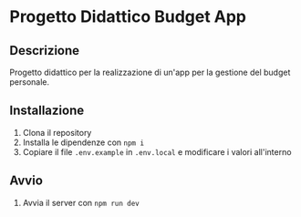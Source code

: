 # Progetto Didattico Budget App

## Descrizione

Progetto didattico per la realizzazione di un'app per la gestione del budget personale.

## Installazione

1. Clona il repository
2. Installa le dipendenze con `npm i`
3. Copiare il file `.env.example` in `.env.local` e modificare i valori all'interno

## Avvio

1. Avvia il server con `npm run dev`
